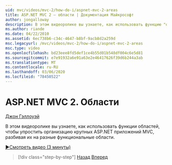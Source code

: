 ```yaml
---
uid: mvc/videos/mvc-2/how-do-i/aspnet-mvc-2-areas
title: ASP.NET MVC 2 — области | Документация Майкрософт
author: jongalloway
description: В этом видеоролике вы узнаете, как использовать функцию "области", чтобы упростить организацию крупных ASP.NET приложений MVC, разбивая их на различные функции func...
ms.author: riande
ms.date: 04/22/2010
ms.assetid: 6ec738b6-c34c-4647-b8bf-9acb8d2a259d
msc.legacyurl: /mvc/videos/mvc-2/how-do-i/aspnet-mvc-2-areas
msc.type: video
ms.openlocfilehash: bd23eee8fd5def1ce4b55d01b548df004c6e5d81
ms.sourcegitcommit: e7e91932a6e91a63e2e46417626f39d6b244a3ab
ms.translationtype: MT
ms.contentlocale: ru-RU
ms.lasthandoff: 03/06/2020
ms.locfileid: "78450522"
---
```

# <a name="aspnet-mvc-2---areas"></a>ASP.NET MVC 2. Области

[Джон Гэллоуэй](https://github.com/jongalloway)

В этом видеоролике вы узнаете, как использовать функции областей, чтобы упростить организацию крупных ASP.NET приложений MVC, разбивая их на разные функциональные области.

[&#9654;Смотреть видео (3 минуты)](https://channel9.msdn.com/Blogs/ASP-NET-Site-Videos/aspnet-mvc-2-areas)

> [!div class="step-by-step"]
> [Назад](mvc2-template-customization.md)
> [Вперед](aspnet-mvc-2-render-action.md)
